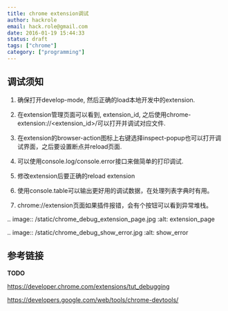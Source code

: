 ```yaml
---
title: chrome extension调试
author: hackrole
email: hack.role@gmail.com
date: 2016-01-19 15:44:33
status: draft
tags: ["chrome"]
category: ["programming"]
---
```




调试须知
--------

1) 确保打开develop-mode, 然后正确的load本地开发中的extension.

2) 在extension管理页面可以看到, extension_id, 之后使用chrome-extension://<extension_id>/<filename>可以打开并调试对应文件.

3) 在extension的browser-action图标上右键选择inspect-popup也可以打开调试界面，之后要设置断点并reload页面.

4) 可以使用console.log/console.error接口来做简单的打印调试.

5) 修改extension后要正确的reload extension

6) 使用console.table可以输出更好用的调试数据，在处理列表字典时有用。

7) chrome://extension页面如果插件报错，会有个按钮可以看到异常堆栈。

.. image:: /static/chrome_debug_extension_page.jpg
   :alt: extension_page

.. image:: /static/chrome_debug_show_error.jpg
   :alt: show_error

参考链接
--------

**TODO**

https://developer.chrome.com/extensions/tut_debugging

https://developers.google.com/web/tools/chrome-devtools/
